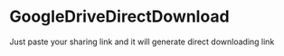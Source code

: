 # GoogleDriveDirectDownload
Just paste your sharing link and it will generate direct downloading link
